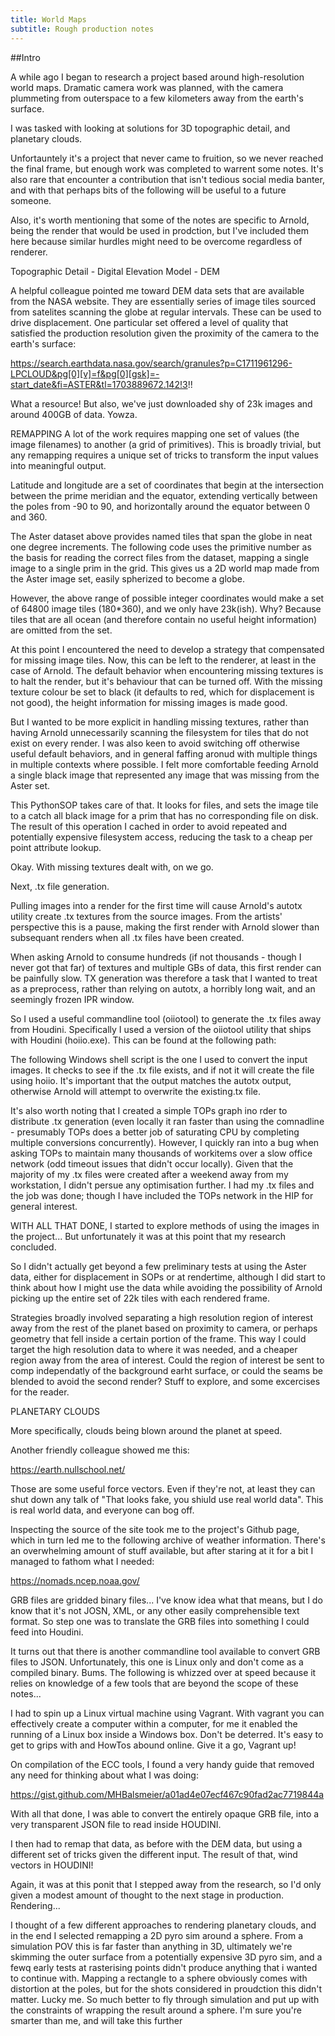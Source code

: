 ```yaml
---
title: World Maps
subtitle: Rough production notes
---
```


##Intro

A while ago I began to research a project based around high-resolution world maps. Dramatic camera work was planned, with the camera plummeting from outerspace to a few kilometers away from the earth's surface.

I was tasked with looking at solutions for 3D topographic detail, and planetary clouds.

Unfortauntely it's a project that never came to fruition, so we never reached the final frame, but enough work was completed to warrent some notes. It's also rare that encounter a contribution that isn't tedious social media banter, and with that perhaps bits of the following will be useful to a future someone.

Also, it's worth mentioning that some of the notes are specific to Arnold, being the render that would be used in prodction, but I've included them here because similar hurdles might need to be overcome regardless of renderer.


Topographic Detail - Digital Elevation Model - DEM

A helpful colleague pointed me toward DEM data sets that are available from the NASA website. They are essentially series of image tiles sourced from satelites scanning the globe at regular intervals. These can be used to drive displacement. One particular set offered a level of quality that satisfied the production resolution given the proximity of the camera to the earth's surface:

https://search.earthdata.nasa.gov/search/granules?p=C1711961296-LPCLOUD&pg[0][v]=f&pg[0][gsk]=-start_date&fi=ASTER&tl=1703889672.142!3!!

What a resource! But also, we've just downloaded shy of 23k images and around 400GB of data. Yowza.

REMAPPING
A lot of the work requires mapping one set of values (the image filenames) to another (a grid of primitives). This is broadly trivial, but any remapping requires a unique set of tricks to transform the input values into meaningful output.

Latitude and longitude are a set of coordinates that begin at the intersection between the prime meridian and the equator, extending vertically between the poles from -90 to 90, and horizontally around the equator between 0 and 360.

The Aster dataset above provides named tiles that span the globe in neat one degree increments. The following code uses the primitive number as the basis for reading the correct files from the dataset, mapping a single image to a single prim in the grid. This gives us a 2D world map made from the Aster image set, easily spherized to become a globe.

However, the above range of possible integer coordinates would make a set of 64800 image tiles (180*360), and we only have 23k(ish). Why? Because tiles that are all ocean (and therefore contain no useful height information) are omitted from the set.

At this point I encountered the need to develop a strategy that compensated for missing image tiles. Now, this can be left to the renderer, at least in the case of Arnold. The default behavior when encountering missing textures is to halt the render, but it's behaviour that can be turned off. With the missing texture colour be set to black (it defaults to red, which for displacement is not good), the height information for missing images is made good.

But I wanted to be more explicit in handling missing textures, rather than having Arnold unnecessarily scanning the filesystem for tiles that do not exist on every render. I was also keen to avoid switching off otherwise useful default behaviors, and in general faffing aronud with multiple things in multiple contexts where possible. I felt more comfortable feeding Arnold a single black image that represented any image that was missing from the Aster set.

This PythonSOP takes care of that. It looks for files, and sets the image tile to a catch all black image for a prim that has no corresponding file on disk. The result of this operation I cached in order to avoid repeated and potentially expensive filesystem access, reducing the task to a cheap per point attribute lookup.

Okay. With missing textures dealt with, on we go.

Next, .tx file generation.

Pulling images into a render for the first time will cause Arnold's autotx utility create .tx textures from the source images. From the artists' perspective this is a pause, making the first render with Arnold slower than subsequant renders when all .tx files have been created.

When asking Arnold to consume hundreds (if not thousands - though I never got that far) of textures and multiple GBs of data, this first render can be painfully slow. TX generation was therefore a task that I wanted to treat as a preprocess, rather than relying on autotx, a horribly long wait, and an seemingly frozen IPR window.

So I used a useful commandline tool (oiiotool) to generate the .tx files away from Houdini. Specifically I used a version of the oiiotool utility that ships with Houdini (hoiio.exe). This can be found at the following path:

The following Windows shell script is the one I used to convert the input images. It checks to see if the .tx file exists, and if not it will create the file using hoiio. It's important that the output matches the autotx output, otherwise Arnold will attempt to overwrite the existing.tx file.

It's also worth noting that I created a simple TOPs graph ino rder to distribute .tx generation (even locally it ran faster than using the comnadline - presumably TOPs does a better job of saturating CPU by completing multiple conversions concurrently). However, I quickly ran into a bug when asking TOPs to maintain many thousands of workitems over a slow office network (odd timeout issues that didn't occur locally). Given that the majority of my .tx files were created after a weekend away from my workstation, I didn't persue any optimisation further. I had my .tx files and the job was done; though I have included the TOPs network in the HIP for general interest.

WITH ALL THAT DONE, I started to explore methods of using the images in the project... But unfortunately it was at this point that my research concluded.

So I didn't actually get beyond a few preliminary tests at using the Aster data, either for displacement in SOPs or at rendertime, although I did start to think about how I might use the data while avoiding the possibility of Arnold picking up the entire set of 22k tiles with each rendered frame.

Strategies broadly involved separating a high resolution region of interest away from the rest of the planet based on proximity to camera, or perhaps geometry that fell inside a certain portion of the frame. This way I could target the high resolution data to where it was needed, and a cheaper region away from the area of interest. Could the region of interest be sent to comp independatly of the background earht surface, or could the seams be blended to avoid the second render? Stuff to explore, and some excercises for the reader.


PLANETARY CLOUDS

More specifically, clouds being blown around the planet at speed.

Another friendly colleague showed me this:

https://earth.nullschool.net/

Those are some useful force vectors. Even if they're not, at least they can shut down any talk of "That looks fake, you shiuld use real world data". This is real world data, and everyone can bog off.

Inspecting the source of the site took me to the project's Github page, which in turn led me to the following archive of weather information. There's an overwhelming amount of stuff available, but after staring at it for a bit I managed to fathom what I needed:

https://nomads.ncep.noaa.gov/

GRB files are gridded binary files... I've know idea what that means, but I do know that it's not JOSN, XML, or any other easily comprehensible text format. So step one was to translate the GRB files into something I could feed into Houdini. 

It turns out that there is another commandline tool available to convert GRB files to JSON. Unfortunately, this one is Linux only and don't come as a compiled binary. Bums. The following is whizzed over at speed because it relies on knowledge of a few tools that are beyond the scope of these notes... 

I had to spin up a Linux virtual machine using Vagrant. With vagrant you can effectively create a computer within a computer, for me it enabled the running of a Linux box inside a Windows box. Don't be deterred. It's easy to get to grips with and HowTos abound online. Give it a go, Vagrant up!

On compilation of the ECC tools, I found a very handy guide that removed any need for thinking about what I was doing:

https://gist.github.com/MHBalsmeier/a01ad4e07ecf467c90fad2ac7719844a

With all that done, I was able to convert the entirely opaque GRB file, into a very transparent JSON file to read inside HOUDINI.

I then had to remap that data, as before with the DEM data, but using a different set of tricks given the different input. The result of that, wind vectors in HOUDINI!

Again, it was at this ponit that I stepped away from the research, so I'd only given a modest amount of thought to the next stage in production. Rendering...

I thought of a few different approaches to rendering planetary clouds, and in the end I selected remapping a 2D pyro sim around a sphere. From a simulation POV this is far faster than anything in 3D, ultimately we're skimming the outer surface from a potentially expensive 3D pyro sim, and a fewq early tests at rasterising points didn't produce anything that i wanted to continue with. Mapping a rectangle to a sphere obviously comes with distortion at the poles, but for the shots considered in proudction this didn't matter. Lucky me. So much better to fly through simulation and put up with the constraints of wrapping the result around a sphere. I'm sure you're smarter than me, and will take this further
